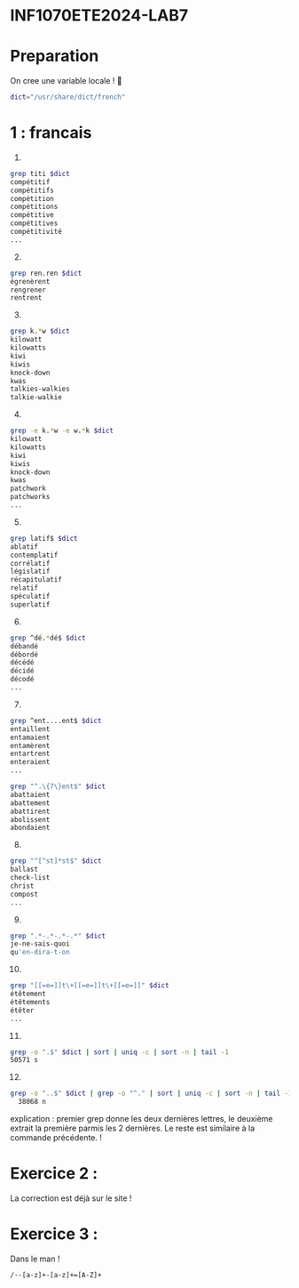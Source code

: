 # INF1070ETE2024-LAB7

# Preparation 

On cree une  variable locale ! 

```sh 
dict="/usr/share/dict/french"
```
# 1 : francais

1) 
```sh 
grep titi $dict
compétitif
compétitifs
compétition
compétitions
compétitive
compétitives
compétitivité
...
```

2) 
```sh
grep ren.ren $dict
égrenèrent
rengrener
rentrent
```

3) 
```sh
grep k.*w $dict
kilowatt
kilowatts
kiwi
kiwis
knock-down
kwas
talkies-walkies
talkie-walkie
```

4) 
```sh 
grep -e k.*w -e w.*k $dict
kilowatt
kilowatts
kiwi
kiwis
knock-down
kwas
patchwork
patchworks
...
```

5) 
```sh
grep latif$ $dict
ablatif
contemplatif
corrélatif
législatif
récapitulatif
relatif
spéculatif
superlatif
```

6)

```sh
grep ^dé.*dé$ $dict
débandé
débordé
décédé
décidé
décodé
...
```

7)
```sh
grep ^ent....ent$ $dict
entaillent
entamaient
entamèrent
entartrent
enteraient
...
```

```sh
grep "^.\{7\}ent$" $dict
abattaient
abattement
abattirent
abolissent
abondaient
```

8) 
```sh
grep "^[^st]*st$" $dict
ballast
check-list
christ
compost
...
```

9)
```sh
grep ".*-.*-.*-.*" $dict
je-ne-sais-quoi
qu'en-dira-t-on
```

10) 
```sh
grep "[[=e=]]t\+[[=e=]]t\+[[=e=]]" $dict
étêtement
étêtements
étêter
...
```

11) 
```sh
grep -o ".$" $dict | sort | uniq -c | sort -n | tail -1
50571 s
```

12) 
```sh 
grep -o "..$" $dict | grep -o "^." | sort | uniq -c | sort -n | tail -1
  38068 n
```

explication : premier grep donne les deux dernières lettres, le deuxième extrait la première parmis les 2 dernières. Le reste est similaire à la commande précédente. !

# Exercice 2 : 

La correction est déjà sur le site ! 

# Exercice 3 : 


Dans le man ! 
```sh
/--[a-z]+-[a-z]+=[A-Z]+
```
